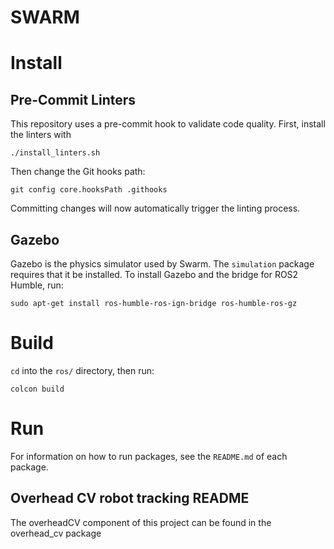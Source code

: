 # SWARM

# Install

## Pre-Commit Linters

This repository uses a pre-commit hook to validate code quality. First, install the linters with

```
./install_linters.sh
```

Then change the Git hooks path:

```
git config core.hooksPath .githooks
```

Committing changes will now automatically trigger the linting process.

## Gazebo

Gazebo is the physics simulator used by Swarm. The `simulation` package requires that it be installed. To install Gazebo and the bridge for ROS2 Humble, run:

```
sudo apt-get install ros-humble-ros-ign-bridge ros-humble-ros-gz
```

# Build

`cd` into the `ros/` directory, then run:

```
colcon build
```

# Run

For information on how to run packages, see the `README.md` of each package.

## Overhead CV robot tracking README

The overheadCV component of this project can be found in the overhead_cv package